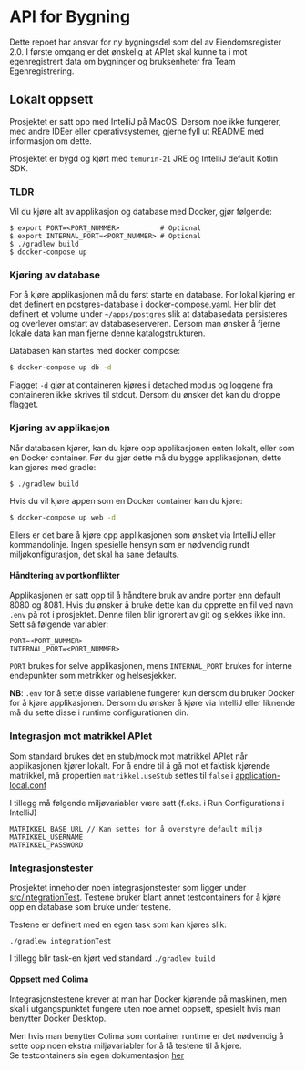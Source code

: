 # API for Bygning

Dette repoet har ansvar for ny bygningsdel som del av Eiendomsregister 2.0. I første omgang er det ønskelig at APIet
skal kunne ta i mot egenregistrert data om bygninger og bruksenheter fra Team Egenregistrering.

## Lokalt oppsett

Prosjektet er satt opp med IntelliJ på MacOS. Dersom noe ikke fungerer, med andre IDEer eller operativsystemer, gjerne
fyll ut README med informasjon om dette.

Prosjektet er bygd og kjørt med `temurin-21` JRE og IntelliJ default Kotlin SDK.


### TLDR
Vil du kjøre alt av applikasjon og database med Docker, gjør følgende:
```shell
$ export PORT=<PORT_NUMMER>          # Optional
$ export INTERNAL_PORT=<PORT_NUMMER> # Optional
$ ./gradlew build
$ docker-compose up
```

### Kjøring av database

For å kjøre applikasjonen må du først starte en database. For lokal kjøring er det definert en postgres-database i
[docker-compose.yaml](docker-compose.yaml). Her blir det definert et volume under `~/apps/postgres` slik at
databasedata persisteres og overlever omstart av databaseserveren. Dersom man ønsker å fjerne lokale data kan man
fjerne denne katalogstrukturen.

Databasen kan startes med docker compose:

```sh
$ docker-compose up db -d
```

Flagget `-d` gjør at containeren kjøres i detached modus og loggene fra containeren ikke skrives til stdout. Dersom du
ønsker det kan du droppe flagget.

### Kjøring av applikasjon

Når databasen kjører, kan du kjøre opp applikasjonen enten lokalt, eller som en Docker container. Før du gjør dette må
du bygge applikasjonen, dette kan gjøres med gradle:

```sh
$ ./gradlew build
```

Hvis du vil kjøre appen som en Docker container kan du kjøre:

```sh
$ docker-compose up web -d
```

Ellers er det bare å kjøre opp applikasjonen som ønsket via IntelliJ eller kommandolinje. Ingen spesielle hensyn som er
nødvendig rundt miljøkonfigurasjon, det skal ha sane defaults.

#### Håndtering av portkonflikter

Applikasjonen er satt opp til å håndtere bruk av andre porter enn default 8080 og 8081. Hvis du ønsker å bruke dette kan
du opprette en fil ved navn `.env` på rot i prosjektet. Denne filen blir ignorert av git og sjekkes ikke inn. Sett så
følgende variabler:

```
PORT=<PORT_NUMMER>
INTERNAL_PORT=<PORT_NUMMER>
```

`PORT` brukes for selve applikasjonen, mens `INTERNAL_PORT` brukes for interne endepunkter som metrikker og
helsesjekker.

**NB**: `.env` for å sette disse variablene fungerer kun dersom du bruker Docker for å kjøre applikasjonen. Dersom du
ønsker å kjøre via IntelliJ eller liknende må du sette disse i runtime configurationen din.

### Integrasjon mot matrikkel APIet

Som standard brukes det en stub/mock mot matrikkel APIet når applikasjonen kjører lokalt.
For å endre til å gå mot et faktisk kjørende matrikkel, må propertien `matrikkel.useStub` settes til `false`
i [application-local.conf](./src/main/resources/application-local.conf)

I tillegg må følgende miljøvariabler være satt (f.eks. i Run Configurations i IntelliJ)

```
MATRIKKEL_BASE_URL // Kan settes for å overstyre default miljø
MATRIKKEL_USERNAME
MATRIKKEL_PASSWORD
```

### Integrasjonstester

Prosjektet inneholder noen integrasjonstester som ligger under [src/integrationTest](src/integrationTest). Testene
bruker blant annet
testcontainers for å kjøre opp en database som bruke under testene.

Testene er definert med en egen task som kan kjøres slik:

```./gradlew integrationTest```

I tillegg blir task-en kjørt ved standard `./gradlew build`

#### Oppsett med Colima

Integrasjonstestene krever at man har Docker kjørende på maskinen, men skal i utgangspunktet fungere uten noe annet
oppsett, spesielt hvis man benytter Docker Desktop.

Men hvis man benytter Colima som container runtime er det nødvendig å sette opp noen ekstra miljøvariabler for å få
testene til å kjøre.  
Se testcontainers sin egen dokumentasjon [her](https://java.testcontainers.org/supported_docker_environment/)
